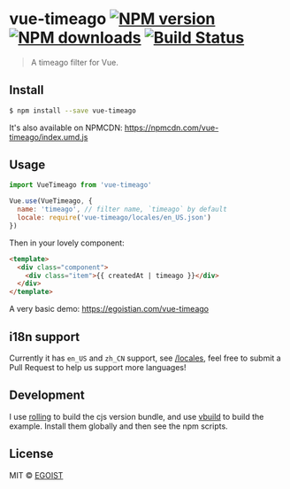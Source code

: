 # vue-timeago [![NPM version](https://img.shields.io/npm/v/vue-timeago.svg)](https://npmjs.com/package/vue-timeago) [![NPM downloads](https://img.shields.io/npm/dm/vue-timeago.svg)](https://npmjs.com/package/vue-timeago) [![Build Status](https://img.shields.io/circleci/project/egoist/vue-timeago/master.svg)](https://circleci.com/gh/egoist/vue-timeago)

> A timeago filter for Vue.

## Install

```bash
$ npm install --save vue-timeago
```

It's also available on NPMCDN: https://npmcdn.com/vue-timeago/index.umd.js

## Usage

```js
import VueTimeago from 'vue-timeago'

Vue.use(VueTimeago, {
  name: 'timeago', // filter name, `timeago` by default
  locale: require('vue-timeago/locales/en_US.json')
})
```

Then in your lovely component:

```html
<template>
  <div class="component">
    <div class="item">{{ createdAt | timeago }}</div>
  </div>
</template>
```

A very basic demo: https://egoistian.com/vue-timeago

## i18n support

Currently it has `en_US` and `zh_CN` support, see [/locales](https://github.com/egoist/aimer/blob/master/locales), feel free to submit a Pull Request to help us support more languages!

## Development

I use [rolling](https://github.com/egoist/rolling) to build the cjs version bundle, and use [vbuild](https://github.com/egoist/vbuild) to build the example. Install them globally and then see the npm scripts.

## License

MIT © [EGOIST](https://github.com/egoist)
